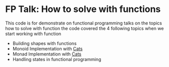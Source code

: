 # FP Talk: How to solve with functions
This code is for demonstrate on functional programming talks on the topics how to solve with function
the code covered the 4 following topics when we start working with function

* Building shapes with functions
* Monoid Implementation with [Cats](https://typelevel.org/cats/typeclasses/monoid.html)
* Monad Implementation with [Cats](https://typelevel.org/cats/typeclasses/monoid.html)
* Handling states in functional programming

